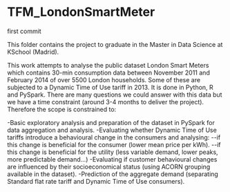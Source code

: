 # TFM_LondonSmartMeter
first commit

This folder contains the project to graduate in the Master in Data Science at KSchool (Madrid). 

This work attempts to analyse the public dataset London Smart Meters which contains 30-min consumption data between November 2011 and 
February 2014 of over 5500 London households. Some of these are subjected to a Dynamic Time of Use tariff in 2013. It is done in Python, R
and PySpark. There are many questions we could answer with this data but we have a time constraint (around 3-4 months to deliver the project).
Therefore the scope is constrained to:

-Basic exploratory analysis and preparation of the dataset in PySpark for data aggregation and analysis.
-Evaluating whether Dynamic Time of Use tariffs introduce a behavioural change in the consumers and analysing:
  --if this change is beneficial for the consumer (lower mean price per kWh).
  --if this change is beneficial for the utility (less variable demand, lower peaks, more predictable demand...)
-Evaluating if customer behavioural changes are influenced by their socioeconomical status (using ACORN grouping available in the dataset).
-Prediction of the aggregate demand (separating Standard flat rate tariff and Dynamic Time of Use consumers).
